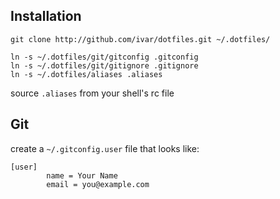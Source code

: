 ## Installation

```git clone http://github.com/ivar/dotfiles.git ~/.dotfiles/```

```
ln -s ~/.dotfiles/git/gitconfig .gitconfig
ln -s ~/.dotfiles/git/gitignore .gitignore
ln -s ~/.dotfiles/aliases .aliases
```

source `.aliases` from your shell's rc file


## Git

create a `~/.gitconfig.user` file that looks like:
```
[user]
        name = Your Name
        email = you@example.com
```

